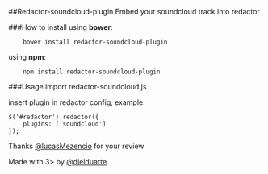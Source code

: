 ##Redactor-soundcloud-plugin
Embed your soundcloud track into redactor

###How to install
using __bower__:

```
	bower install redactor-soundcloud-plugin	
```

using __npm__:

```
	npm install redactor-soundcloud-plugin
```

###Usage
import redactor-soundcloud.js

insert plugin in redactor config, example:

```
$('#redactor').redactor({
	plugins: ['soundcloud']
});

```

Thanks [@lucasMezencio](https://github.com/lucasmezencio) for your review

Made with 3> by [@dielduarte](https:/github.com/dielduarte)
